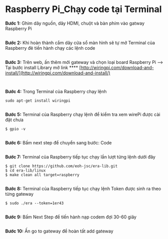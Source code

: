 # Raspberry Pi\_Chạy code tại Terminal

**Bước 1:** Ghim dây nguồn, dây HDMI, chuột và bàn phím vào gatway Raspberry Pi

<figure><img src="../../.gitbook/assets/image (2) (4).png" alt=""><figcaption></figcaption></figure>

**Bước 2:** Khi hoàn thành cắm dây cửa sổ màn hình sẽ tự mở Terminal của Raspberry đẻ tiến hành chạy các lệnh code

<figure><img src="../../.gitbook/assets/image (10) (5).png" alt=""><figcaption></figcaption></figure>

**Bước 3:** Trên web, ấn thêm mới gateway và chọn loại board Raspberry Pi --> Tại bước install Library  mở link **** [http://wiringpi.com/download-and-install/](http://wiringpi.com/download-and-install/)

<figure><img src="../../.gitbook/assets/image (36) (1).png" alt=""><figcaption></figcaption></figure>

<figure><img src="../../.gitbook/assets/image (16) (2).png" alt=""><figcaption></figcaption></figure>

**Bước 4:** Trong Terminal của Raspberry chạy lệnh&#x20;

```
sudo apt-get install wiringpi
```

<figure><img src="../../.gitbook/assets/image (13) (2).png" alt=""><figcaption></figcaption></figure>

**Bước 5:** Terminal của Raspberry chạy lệnh để kiểm tra xem wirePi được cài đặt chưa

```
$ gpio -v
```

<figure><img src="../../.gitbook/assets/image (27).png" alt=""><figcaption></figcaption></figure>

**Bước 6:** Bấm next step để chuyển sang  bước: Code

<figure><img src="../../.gitbook/assets/image (51).png" alt=""><figcaption></figcaption></figure>

**Bước 7:** Terminal của Raspberry tiếp tục chạy lần lượt từng lệnh dưới đây

```
$ git clone https://github.com/eoh-jsc/era-lib.git 
$ cd era-lib/linux 
$ make clean all target=raspberry
```

<figure><img src="../../.gitbook/assets/image (19).png" alt=""><figcaption></figcaption></figure>

**Bước 8:** Terminal của Raspberry tiếp tục chạy lệnh Token được sinh ra theo từng gateway

```
$ sudo ./era --token=1er43
```

<figure><img src="../../.gitbook/assets/image (1) (5) (1).png" alt=""><figcaption></figcaption></figure>

**Bước 9:** Bấm Next Step để tiến hành nạp codem đợi 30-60 giây

<figure><img src="../../.gitbook/assets/image (4) (1) (2).png" alt=""><figcaption></figcaption></figure>

**Bước 10:** Ấn go to gateway để hoàn tất add gateway

&#x20;

<figure><img src="../../.gitbook/assets/image (52).png" alt=""><figcaption></figcaption></figure>

<figure><img src="../../.gitbook/assets/image (8) (2).png" alt=""><figcaption></figcaption></figure>
